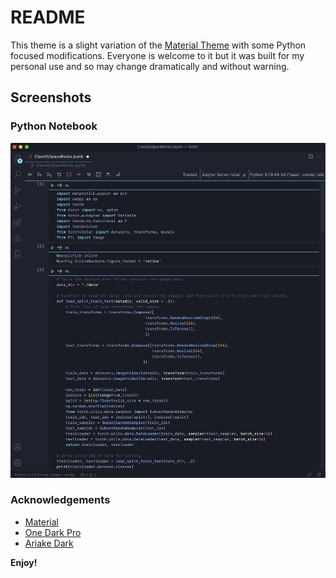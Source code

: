 # README
This theme is a slight variation of the [Material Theme](https://marketplace.visualstudio.com/items?itemName=Equinusocio.vsc-material-theme) with some Python focused modifications. Everyone is welcome to it but it was built for my personal use and so may change dramatically and without warning.


## Screenshots

### Python Notebook
![Notebook Example](img/notebook-example.png)

### Acknowledgements
* [Material](https://marketplace.visualstudio.com/items?itemName=Equinusocio.vsc-material-theme)
* [One Dark Pro](https://marketplace.visualstudio.com/items?itemName=akamud.vscode-theme-onedark)
* [Ariake Dark](https://marketplace.visualstudio.com/items?itemName=wart.ariake-dark)

**Enjoy!**
